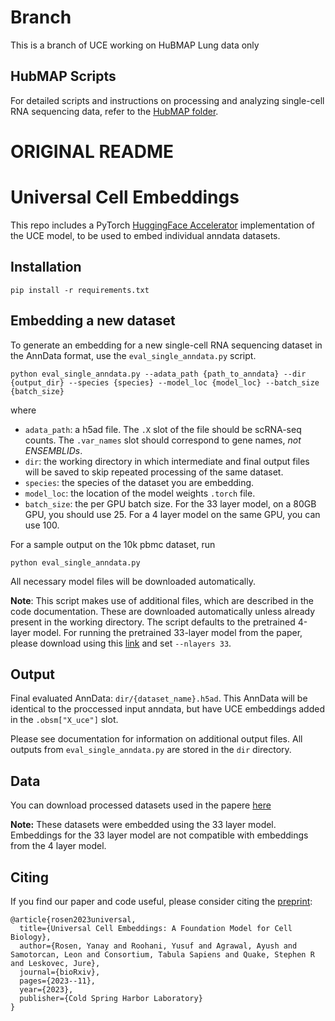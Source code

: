 # Branch

This is a branch of UCE working on HuBMAP Lung data only

## HubMAP Scripts

For detailed scripts and instructions on processing and analyzing single-cell RNA sequencing data, refer to the [HubMAP folder](hubmap/).

# ORIGINAL README

# Universal Cell Embeddings

This repo includes a PyTorch [HuggingFace Accelerator](https://huggingface.co/docs/accelerate/package_reference/accelerator) implementation of the UCE model, to be used to embed individual anndata datasets.

## Installation

```
pip install -r requirements.txt
```

## Embedding a new dataset

To generate an embedding for a new single-cell RNA sequencing dataset in the AnnData format, use the `eval_single_anndata.py` script.

```
python eval_single_anndata.py --adata_path {path_to_anndata} --dir {output_dir} --species {species} --model_loc {model_loc} --batch_size {batch_size}
```

where
- `adata_path`: a h5ad file. The `.X` slot of the file should be scRNA-seq counts. The `.var_names` slot should correspond to gene names, *not ENSEMBLIDs*.
- `dir`: the working directory in which intermediate and final output files will be saved to skip repeated processing of the same dataset.
- `species`: the species of the dataset you are embedding.
- `model_loc`: the location of the model weights `.torch` file.
- `batch_size`: the per GPU batch size. For the 33 layer model, on a 80GB GPU, you should use 25. For a 4 layer model on the same GPU, you can use 100.

For a sample output on the 10k pbmc dataset, run
```
python eval_single_anndata.py
```
All necessary model files will be downloaded automatically.


**Note**: This script makes use of additional files, which are described in the code documentation. These are downloaded automatically unless already present in the working directory. The script defaults to the pretrained 4-layer model. For running the pretrained 33-layer model from the paper, please download using this [link](https://figshare.com/articles/dataset/Universal_Cell_Embedding_Model_Files/24320806?file=43423236) and set `--nlayers 33`.

## Output

Final evaluated AnnData: `dir/{dataset_name}.h5ad`. This AnnData will be 
identical to the proccessed input anndata, but have UCE embeddings added in the `.obsm["X_uce"]` slot.

Please see documentation for information on additional output files. All 
outputs from `eval_single_anndata.py` are stored in the `dir` directory.

## Data

You can download processed datasets used in the papere [here](https://drive.google.com/drive/folders/1f63fh0ykgEhCrkd_EVvIootBw7LYDVI7?usp=drive_link)

**Note:** These datasets were embedded using the 33 layer model. Embeddings for the 33 layer model are not compatible with embeddings from the 4 layer model.

## Citing

If you find our paper and code useful, please consider citing the [preprint](https://www.biorxiv.org/content/10.1101/2023.11.28.568918v1):

```
@article{rosen2023universal,
  title={Universal Cell Embeddings: A Foundation Model for Cell Biology},
  author={Rosen, Yanay and Roohani, Yusuf and Agrawal, Ayush and Samotorcan, Leon and Consortium, Tabula Sapiens and Quake, Stephen R and Leskovec, Jure},
  journal={bioRxiv},
  pages={2023--11},
  year={2023},
  publisher={Cold Spring Harbor Laboratory}
}
```
